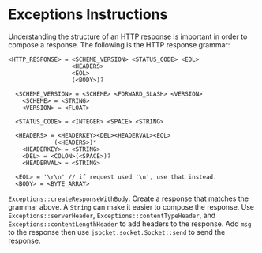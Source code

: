 # Exceptions Instructions

Understanding the structure of an HTTP response is important in order to compose a response. The following is the HTTP response grammar:

```
<HTTP_RESPONSE> = <SCHEME_VERSION> <STATUS_CODE> <EOL>
                  <HEADERS>
                  <EOL>
                  (<BODY>)?

  <SCHEME_VERSION> = <SCHEME> <FORWARD_SLASH> <VERSION>
    <SCHEME> = <STRING>
    <VERSION> = <FLOAT>
    
  <STATUS_CODE> = <INTEGER> <SPACE> <STRING>
  
  <HEADERS> = <HEADERKEY><DEL><HEADERVAL><EOL>
             (<HEADERS>)*
    <HEADERKEY> = <STRING>
    <DEL> = <COLON>(<SPACE>)?
    <HEADERVAL> = <STRING>
    
  <EOL> = '\r\n' // if request used '\n', use that instead.
  <BODY> = <BYTE_ARRAY>
```

`Exceptions::createResponseWithBody`:
Create a response that matches the grammar above. A `String` can make it easier to compose the response. Use `Exceptions::serverHeader`, `Exceptions::contentTypeHeader`, and `Exceptions::contentLengthHeader` to add headers to the response. Add `msg` to the response then use `jsocket.socket.Socket::send` to send the response.